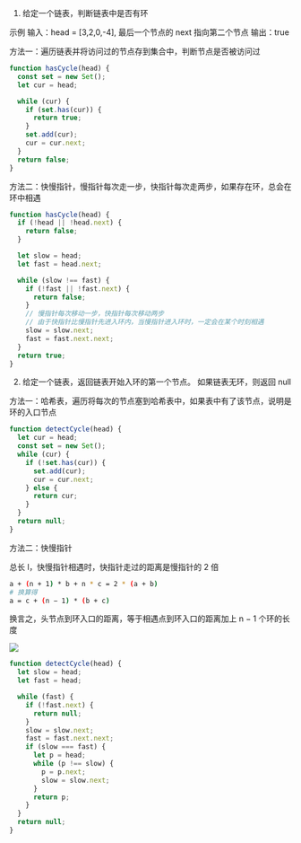 1. 给定一个链表，判断链表中是否有环

示例
输入：head = [3,2,0,-4], 最后一个节点的 next 指向第二个节点
输出：true

方法一：遍历链表并将访问过的节点存到集合中，判断节点是否被访问过

```js
function hasCycle(head) {
  const set = new Set();
  let cur = head;

  while (cur) {
    if (set.has(cur)) {
      return true;
    }
    set.add(cur);
    cur = cur.next;
  }
  return false;
}
```

方法二：快慢指针，慢指针每次走一步，快指针每次走两步，如果存在环，总会在环中相遇

```js
function hasCycle(head) {
  if (!head || !head.next) {
    return false;
  }

  let slow = head;
  let fast = head.next;

  while (slow !== fast) {
    if (!fast || !fast.next) {
      return false;
    }
    // 慢指针每次移动一步，快指针每次移动两步
    // 由于快指针比慢指针先进入环内，当慢指针进入环时，一定会在某个时刻相遇
    slow = slow.next;
    fast = fast.next.next;
  }
  return true;
}
```

2. 给定一个链表，返回链表开始入环的第一个节点。 如果链表无环，则返回 null

方法一：哈希表，遍历将每次的节点塞到哈希表中，如果表中有了该节点，说明是环的入口节点

```js
function detectCycle(head) {
  let cur = head;
  const set = new Set();
  while (cur) {
    if (!set.has(cur)) {
      set.add(cur);
      cur = cur.next;
    } else {
      return cur;
    }
  }
  return null;
}
```

方法二：快慢指针

总长 l，快慢指针相遇时，快指针走过的距离是慢指针的 2 倍

```bash
a + (n + 1) * b + n * c = 2 * (a + b)
# 换算得
a = c + (n − 1) * (b + c)
```

换言之，头节点到环入口的距离，等于相遇点到环入口的距离加上 n − 1 个环的长度

![](https://assets.leetcode-cn.com/solution-static/142/142_fig1.png)

```js
function detectCycle(head) {
  let slow = head;
  let fast = head;

  while (fast) {
    if (!fast.next) {
      return null;
    }
    slow = slow.next;
    fast = fast.next.next;
    if (slow === fast) {
      let p = head;
      while (p !== slow) {
        p = p.next;
        slow = slow.next;
      }
      return p;
    }
  }
  return null;
}
```
